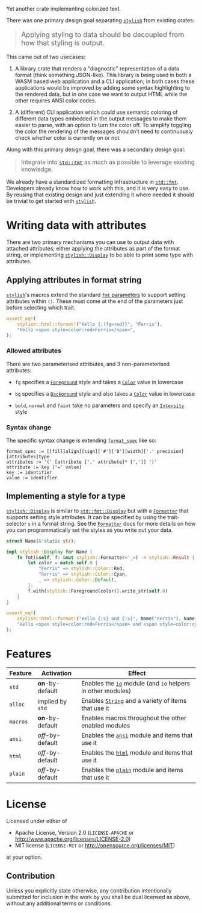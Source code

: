 Yet another crate implementing colorized text.

There was one primary design goal separating [`stylish`][] from existing crates:

<blockquote><span style=font-size:1.3em>

Applying styling to data should be decoupled from how that styling is output.

</span></blockquote>

This came out of two usecases:

 1. A library crate that renders a "diagnostic" representation of a data format
    (think something JSON-like). This library is being used in both a WASM based
    web application and a CLI application; in both cases these applications
    would be improved by adding some syntax highlighting to the rendered data,
    but in one case we want to output HTML while the other requires ANSI color
    codes.

 2. A (different) CLI application which could use semantic coloring of different
    data types embedded in the output messages to make them easier to parse,
    with an option to turn the color off. To simplify toggling the color the
    rendering of the messages shouldn't need to continuously check whether color
    is currently on or not.

Along with this primary design goal, there was a secondary design goal:

<blockquote><span style=font-size:1.1em>

Integrate into [`std::fmt`][] as much as possible to leverage existing
knowledge.

</span></blockquote>

We already have a standardized formatting infrastructure in [`std::fmt`][].
Developers already know how to work with this, and it is very easy to use.  By
reusing that existing design and just extending it where needed it should be
trivial to get started with [`stylish`][].

[`std::fmt`]: std::fmt
[`stylish`]: ::stylish

# Writing data with attributes

There are two primary mechanisms you can use to output data with attached
attributes; either applying the attributes as part of the format string, or
implementing [`stylish::Display`][] to be able to print some type with attributes.

[`stylish::Display`]: stylish::Display

## Applying attributes in format string

[`stylish`][]'s macros extend the standard [`fmt` parameters][] to support
setting attributes within `()`. These must come at the end of the parameters
just before selecting which trait.

```rust
assert_eq!(
    stylish::html::format!("Hello {:(fg=red)}", "Ferris"),
    "Hello <span style=color:red>Ferris</span>",
);
```

[`fmt` parameters]: std::fmt#formatting-parameters

### Allowed attributes

There are two parameterised attributes, and 3 non-parameterised attributes:

 * `fg` specifies a [`Foreground`][] style and takes a [`Color`][] value in
   lowercase

 * `bg` specifies a [`Background`][] style and also takes a [`Color`][] value
   in lowercase

 * `bold`, `normal` and `faint` take no parameters and specify an
   [`Intensity`][] style

[`Background`]: stylish::Background
[`Color`]: stylish::Color
[`Foreground`]: stylish::Foreground
[`Intensity`]: stylish::Intensity

### Syntax change

The specific syntax change is extending [`format_spec`][] like so:

```text
format_spec := [[fill]align][sign]['#']['0'][width]['.' precision][attributes]type
attributes := '(' [attribute [',' attribute]* [',']] ')'
attribute := key ['=' value]
key := identifier
value := identifier
```

[`format_spec`]: std::fmt#syntax

## Implementing a style for a type

[`stylish::Display`][] is similar to [`std::fmt::Display`][] but with a
[`Formatter`][] that supports setting style attributes. It can be specified by
using the trait-selector `s` in a format string. See the [`Formatter`][] docs for
more details on how you can programmatically set the styles as you write out
your data.

```rust
struct Name(&'static str);

impl stylish::Display for Name {
    fn fmt(&self, f: &mut stylish::Formatter<'_>) -> stylish::Result {
        let color = match self.0 {
            "Ferris" => stylish::Color::Red,
            "Gorris" => stylish::Color::Cyan,
            _ => stylish::Color::Default,
        };
        f.with(stylish::Foreground(color)).write_str(self.0)
    }
}

assert_eq!(
    stylish::html::format!("Hello {:s} and {:s}", Name("Ferris"), Name("Gorris")),
    "Hello <span style=color:red>Ferris</span> and <span style=color:cyan>Gorris</span>",
);
```

[`stylish::Display`]: stylish::Display
[`std::fmt::Display`]: std::fmt::Display
[`Formatter`]: stylish::Formatter

# Features

| Feature  | Activation         | Effect
|----------|--------------------|--------
| `std`    | **on**-by-default  | Enables the [`io`][] module (and `io` helpers in other modules)
| `alloc`  | implied by `std`   | Enables [`String`][] and a variety of items that use it
| `macros` | **on**-by-default  | Enables macros throughout the other enabled modules
| `ansi`   | *off*-by-default   | Enables the [`ansi`][] module and items that use it
| `html`   | *off*-by-default   | Enables the [`html`][] module and items that use it
| `plain`  | *off*-by-default   | Enables the [`plain`][] module and items that use it

[`io`]: stylish::io
[`String`]: stylish::String
[`ansi`]: mod@stylish::ansi
[`html`]: mod@stylish::html
[`plain`]: mod@stylish::plain

# License

Licensed under either of

 * Apache License, Version 2.0 (`LICENSE-APACHE` or <http://www.apache.org/licenses/LICENSE-2.0>)
 * MIT license (`LICENSE-MIT` or <http://opensource.org/licenses/MIT>)

at your option.

## Contribution

Unless you explicitly state otherwise, any contribution intentionally submitted
for inclusion in the work by you shall be dual licensed as above, without any
additional terms or conditions.

